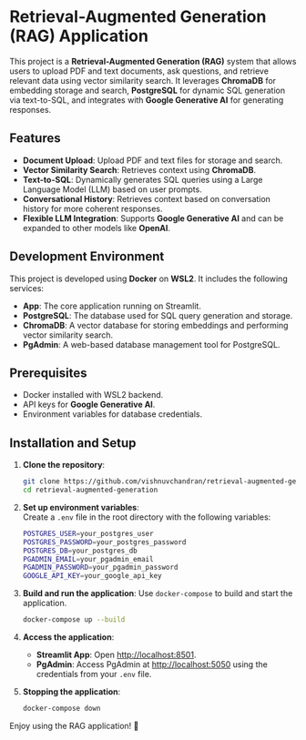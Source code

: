 # Retrieval-Augmented Generation (RAG) Application

This project is a **Retrieval-Augmented Generation (RAG)** system that allows users to upload PDF and text documents, ask questions, and retrieve relevant data using vector similarity search. It leverages **ChromaDB** for embedding storage and search, **PostgreSQL** for dynamic SQL generation via text-to-SQL, and integrates with **Google Generative AI** for generating responses.

## Features
- **Document Upload**: Upload PDF and text files for storage and search.
- **Vector Similarity Search**: Retrieves context using **ChromaDB**.
- **Text-to-SQL**: Dynamically generates SQL queries using a Large Language Model (LLM) based on user prompts.
- **Conversational History**: Retrieves context based on conversation history for more coherent responses.
- **Flexible LLM Integration**: Supports **Google Generative AI** and can be expanded to other models like **OpenAI**.

## Development Environment
This project is developed using **Docker** on **WSL2**. It includes the following services:
- **App**: The core application running on Streamlit.
- **PostgreSQL**: The database used for SQL query generation and storage.
- **ChromaDB**: A vector database for storing embeddings and performing vector similarity search.
- **PgAdmin**: A web-based database management tool for PostgreSQL.

## Prerequisites
- Docker installed with WSL2 backend.
- API keys for **Google Generative AI**.
- Environment variables for database credentials.

## Installation and Setup

1. **Clone the repository**:
    ```bash
    git clone https://github.com/vishnuvchandran/retrieval-augmented-generation.git
    cd retrieval-augmented-generation
    ```

2. **Set up environment variables**:  
   Create a `.env` file in the root directory with the following variables:
    ```bash
    POSTGRES_USER=your_postgres_user
    POSTGRES_PASSWORD=your_postgres_password
    POSTGRES_DB=your_postgres_db
    PGADMIN_EMAIL=your_pgadmin_email
    PGADMIN_PASSWORD=your_pgadmin_password
    GOOGLE_API_KEY=your_google_api_key
    ```

3. **Build and run the application**:
    Use `docker-compose` to build and start the application.
    ```bash
    docker-compose up --build
    ```

4. **Access the application**:
    - **Streamlit App**: Open [http://localhost:8501](http://localhost:8501).
    - **PgAdmin**: Access PgAdmin at [http://localhost:5050](http://localhost:5050) using the credentials from your `.env` file.

5. **Stopping the application**:
    ```bash
    docker-compose down
    ```

Enjoy using the RAG application! 🎉